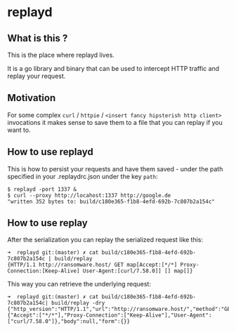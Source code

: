 # replayd

## What is this ?

This is the place where replayd lives.

It is a go library and binary that can be used to intercept HTTP traffic and replay your request.

## Motivation

For some complex `curl` / `httpie` / `<insert fancy hipsterish http client>` invocations it makes sense to save them to a file that you can replay if you want to.


## How to use replayd

This is how to persist your requests and have them saved - under the path specified in your .replaydrc.json under the key ``path``:
```
$ replayd -port 1337 &
$ curl --proxy http://locahost:1337 http://google.de
"written 352 bytes to: build/c180e365-f1b8-4efd-692b-7c807b2a154c"
```

## How to use replay

After the serialization you can replay the serialized request like this:

```
➜  replayd git:(master) ✗ cat build/c180e365-f1b8-4efd-692b-7c807b2a154c | build/replay
{HTTP/1.1 http://ransomware.host/ GET map[Accept:[*/*] Proxy-Connection:[Keep-Alive] User-Agent:[curl/7.58.0]] [] map[]}
```

This way you can retrieve the underlying request:
```
➜  replayd git:(master) ✗ cat build/c180e365-f1b8-4efd-692b-7c807b2a154c| build/replay -dry
{"http_version":"HTTP/1.1","url":"http://ransomware.host/","method":"GET","headers":{"Accept":["*/*"],"Proxy-Connection":["Keep-Alive"],"User-Agent":["curl/7.58.0"]},"body":null,"form":{}}
```

